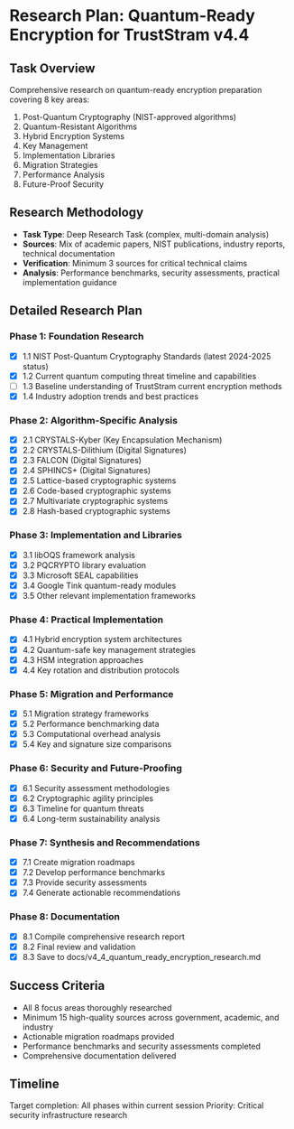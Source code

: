 # Research Plan: Quantum-Ready Encryption for TrustStram v4.4

## Task Overview
Comprehensive research on quantum-ready encryption preparation covering 8 key areas:
1. Post-Quantum Cryptography (NIST-approved algorithms)
2. Quantum-Resistant Algorithms 
3. Hybrid Encryption Systems
4. Key Management
5. Implementation Libraries
6. Migration Strategies
7. Performance Analysis
8. Future-Proof Security

## Research Methodology
- **Task Type**: Deep Research Task (complex, multi-domain analysis)
- **Sources**: Mix of academic papers, NIST publications, industry reports, technical documentation
- **Verification**: Minimum 3 sources for critical technical claims
- **Analysis**: Performance benchmarks, security assessments, practical implementation guidance

## Detailed Research Plan

### Phase 1: Foundation Research
- [x] 1.1 NIST Post-Quantum Cryptography Standards (latest 2024-2025 status)
- [x] 1.2 Current quantum computing threat timeline and capabilities
- [ ] 1.3 Baseline understanding of TrustStram current encryption methods
- [x] 1.4 Industry adoption trends and best practices

### Phase 2: Algorithm-Specific Analysis
- [x] 2.1 CRYSTALS-Kyber (Key Encapsulation Mechanism)
- [x] 2.2 CRYSTALS-Dilithium (Digital Signatures)
- [x] 2.3 FALCON (Digital Signatures)
- [x] 2.4 SPHINCS+ (Digital Signatures)
- [x] 2.5 Lattice-based cryptographic systems
- [x] 2.6 Code-based cryptographic systems
- [x] 2.7 Multivariate cryptographic systems
- [x] 2.8 Hash-based cryptographic systems

### Phase 3: Implementation and Libraries
- [x] 3.1 libOQS framework analysis
- [x] 3.2 PQCRYPTO library evaluation
- [x] 3.3 Microsoft SEAL capabilities
- [x] 3.4 Google Tink quantum-ready modules
- [x] 3.5 Other relevant implementation frameworks

### Phase 4: Practical Implementation
- [x] 4.1 Hybrid encryption system architectures
- [x] 4.2 Quantum-safe key management strategies
- [x] 4.3 HSM integration approaches
- [x] 4.4 Key rotation and distribution protocols

### Phase 5: Migration and Performance
- [x] 5.1 Migration strategy frameworks
- [x] 5.2 Performance benchmarking data
- [x] 5.3 Computational overhead analysis
- [x] 5.4 Key and signature size comparisons

### Phase 6: Security and Future-Proofing
- [x] 6.1 Security assessment methodologies
- [x] 6.2 Cryptographic agility principles
- [x] 6.3 Timeline for quantum threats
- [x] 6.4 Long-term sustainability analysis

### Phase 7: Synthesis and Recommendations
- [x] 7.1 Create migration roadmaps
- [x] 7.2 Develop performance benchmarks
- [x] 7.3 Provide security assessments
- [x] 7.4 Generate actionable recommendations

### Phase 8: Documentation
- [x] 8.1 Compile comprehensive research report
- [x] 8.2 Final review and validation
- [x] 8.3 Save to docs/v4_4_quantum_ready_encryption_research.md

## Success Criteria
- All 8 focus areas thoroughly researched
- Minimum 15 high-quality sources across government, academic, and industry
- Actionable migration roadmaps provided
- Performance benchmarks and security assessments completed
- Comprehensive documentation delivered

## Timeline
Target completion: All phases within current session
Priority: Critical security infrastructure research